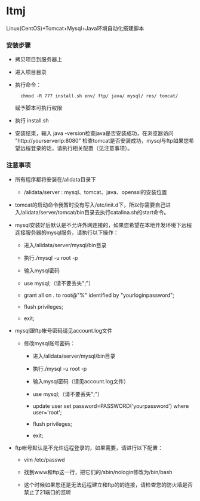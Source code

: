 # ltmj

Linux(CentOS)+Tomcat+Mysql+Java环境自动化搭建脚本

### 安装步骤

* 拷贝项目到服务器上

* 进入项目目录

* 执行命令：

        chmod -R 777 install.sh env/ ftp/ java/ mysql/ res/ tomcat/
        
  赋予脚本可执行权限
  
* 执行 install.sh

* 安装结束，输入 java -version检查java是否安装成功，在浏览器访问 "http://yourserverIp:8080" 检查tomcat是否安装成功，mysql与ftp如果您希望远程登录的话，请执行相关配置（见注意事项）。

### 注意事项

* 所有程序都将安装在/alidata目录下

    * /alidata/server : mysql、tomcat、java、openssl的安装位置
     
* tomcat的启动命令我暂时没有写入/etc/init.d下，所以你需要自己进入/alidata/server/tomcat/bin目录去执行catalina.sh的start命令。

* mysql安装好后默认是不允许外网连接的，如果您希望在本地开发环境下远程连接服务器的mysql服务，请执行以下操作：

    * 进入/alidata/server/mysql/bin目录
    
    * 执行./mysql -u root -p
    
    * 输入mysql密码
    
    * use mysql;（请不要丢失";"）
    
    * grant all on *.* to root@"%" identified by "yourloginpassword";
    
    * flush privileges;
    
    * exit;

* mysql跟ftp帐号密码请见account.log文件

    * 修改mysql账号密码：
    
        * 进入/alidata/server/mysql/bin目录
        
        * 执行./mysql -u root -p
        
        * 输入mysql密码（请见account.log文件）
        
        * use mysql;（请不要丢失";"）
        
        * update user set password=PASSWORD('yourpassword') where user='root';
        
        * flush privileges;
        
        * exit;
        
* ftp帐号默认是不允许远程登录的，如果需要，请进行以下配置：

    * vim /etc/passwd
    
    * 找到www和ftp这一行，把它们的/sbin/nologin修改为/bin/bash
    
    * 这个时候如果您还是无法远程建立和ftp的的连接，请检查您的防火墙是否禁止了21端口的监听



